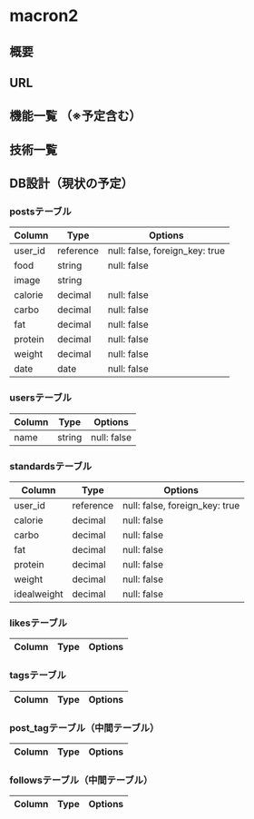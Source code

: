# macron2
## 概要

## URL

## 機能一覧 （※予定含む）

## 技術一覧


## DB設計（現状の予定）
### postsテーブル
|Column|Type|Options|
|------|----|-------|
|user_id|reference|null: false, foreign_key: true|
|food|string|null: false|
|image|string||
|calorie|decimal|null: false|
|carbo|decimal|null: false|
|fat|decimal|null: false|
|protein|decimal|null: false|
|weight|decimal|null: false|
|date|date|null: false|

### usersテーブル
|Column|Type|Options|
|------|----|-------|
|name|string|null: false|

### standardsテーブル
|Column|Type|Options|
|------|----|-------|
|user_id|reference|null: false, foreign_key: true|
|calorie|decimal|null: false|
|carbo|decimal|null: false|
|fat|decimal|null: false|
|protein|decimal|null: false|
|weight|decimal|null: false|
|idealweight|decimal|null: false|

### likesテーブル
|Column|Type|Options|
|------|----|-------|

### tagsテーブル
|Column|Type|Options|
|------|----|-------|

### post_tagテーブル（中間テーブル）
|Column|Type|Options|
|------|----|-------|

### followsテーブル（中間テーブル）
|Column|Type|Options|
|------|----|-------|
